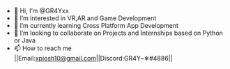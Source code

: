 - 👋 Hi, I’m @GR4Yxx
- 👀 I’m interested in VR,AR and Game Development
- 🌱 I’m currently learning Cross Platform App Development
- 💞️ I’m looking to collaborate on Projects and Internships based on Python or Java
- 📫 How to reach me ||Email:xpjosh10@gmail.com||Discord:GR4Y~❄#4886||

<!---
GR4Yxx/GR4Yxx is a ✨ special ✨ repository because its `README.md` (this file) appears on your GitHub profile.
You can click the Preview link to take a look at your changes.
--->
